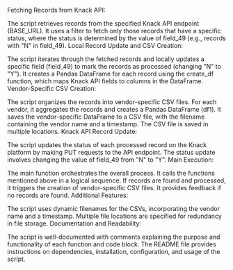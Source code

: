 Fetching Records from Knack API:

The script retrieves records from the specified Knack API endpoint (BASE_URL).
It uses a filter to fetch only those records that have a specific status, where the status is determined by the value of field_49 (e.g., records with "N" in field_49).
Local Record Update and CSV Creation:

The script iterates through the fetched records and locally updates a specific field (field_49) to mark the records as processed (changing "N" to "Y").
It creates a Pandas DataFrame for each record using the create_df function, which maps Knack API fields to columns in the DataFrame.
Vendor-Specific CSV Creation:

The script organizes the records into vendor-specific CSV files.
For each vendor, it aggregates the records and creates a Pandas DataFrame (df1).
It saves the vendor-specific DataFrame to a CSV file, with the filename containing the vendor name and a timestamp. The CSV file is saved in multiple locations.
Knack API Record Update:

The script updates the status of each processed record on the Knack platform by making PUT requests to the API endpoint.
The status update involves changing the value of field_49 from "N" to "Y".
Main Execution:

The main function orchestrates the overall process. It calls the functions mentioned above in a logical sequence.
If records are found and processed, it triggers the creation of vendor-specific CSV files.
It provides feedback if no records are found.
Additional Features:

The script uses dynamic filenames for the CSVs, incorporating the vendor name and a timestamp.
Multiple file locations are specified for redundancy in file storage.
Documentation and Readability:

The script is well-documented with comments explaining the purpose and functionality of each function and code block.
The README file provides instructions on dependencies, installation, configuration, and usage of the script.
